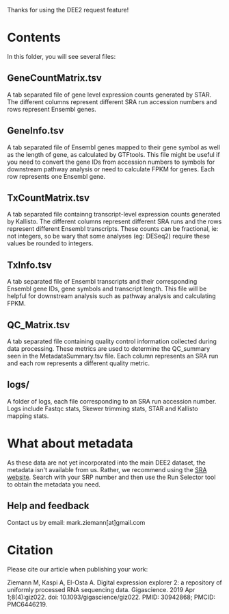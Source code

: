 Thanks for using the DEE2 request feature!

# Contents
In this folder, you will see several files:

## GeneCountMatrix.tsv     
A tab separated file of gene level expression counts generated by STAR.
The different columns represent different SRA run accession numbers and rows represent Ensembl genes. 

## GeneInfo.tsv
A tab separated file of Ensembl genes mapped to their gene symbol as well as the length of gene, as calculated by GTFtools.
This file might be useful if you need to convert the gene IDs from accession numbers to symbols for downstream pathway analysis or need to calculate FPKM for genes.
Each row represents one Ensembl gene.

## TxCountMatrix.tsv
A tab separated file containng transcript-level expression counts generated by Kallisto.
The different columns represent different SRA runs and the rows represent different Ensembl transcripts.
These counts can be fractional, ie: not integers, so be wary that some analyses (eg: DESeq2) require these values be rounded to integers.

## TxInfo.tsv 
A tab separated file of Ensembl transcripts and their corresponding Ensembl gene IDs, gene symbols and transcript length.
This file will be helpful for downstream analysis such as pathway analysis and calculating FPKM.

## QC_Matrix.tsv
A tab separated file containing quality control information collected during data processing.
These metrics are used to determine the QC_summary seen in the MetadataSummary.tsv file.
Each column represents an SRA run and each row represents a different quality metric.

## logs/
A folder of logs, each file corresponding to an SRA run accession number.
Logs include Fastqc stats, Skewer trimming stats, STAR and Kallisto mapping stats.

# What about metadata

As these data are not yet incorporated into the main DEE2 dataset, the metadata isn't available from us.
Rather, we recommend using the [SRA website](https://www.ncbi.nlm.nih.gov/sra).
Search with your SRP number and then use the Run Selector tool to obtain the metadata you need.

## Help and feedback
Contact us by email: mark.ziemann[at]gmail.com

# Citation
Please cite our article when publishing your work:

Ziemann M, Kaspi A, El-Osta A. Digital expression explorer 2: a repository of uniformly processed RNA sequencing data. Gigascience. 2019 Apr 1;8(4):giz022. doi: 10.1093/gigascience/giz022. PMID: 30942868; PMCID: PMC6446219.

